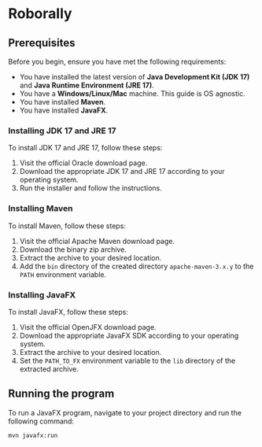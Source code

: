 # Roborally

## Prerequisites

Before you begin, ensure you have met the following requirements:

* You have installed the latest version of **Java Development Kit (JDK 17)** and **Java Runtime Environment (JRE 17)**.
* You have a **Windows/Linux/Mac** machine. This guide is OS agnostic.
* You have installed **Maven**.
* You have installed **JavaFX**.

### Installing JDK 17 and JRE 17

To install JDK 17 and JRE 17, follow these steps:

1. Visit the official Oracle download page.
2. Download the appropriate JDK 17 and JRE 17 according to your operating system.
3. Run the installer and follow the instructions.

### Installing Maven

To install Maven, follow these steps:

1. Visit the official Apache Maven download page.
2. Download the binary zip archive.
3. Extract the archive to your desired location.
4. Add the `bin` directory of the created directory `apache-maven-3.x.y` to the `PATH` environment variable.

### Installing JavaFX

To install JavaFX, follow these steps:

1. Visit the official OpenJFX download page.
2. Download the appropriate JavaFX SDK according to your operating system.
3. Extract the archive to your desired location.
4. Set the `PATH_TO_FX` environment variable to the `lib` directory of the extracted archive.

## Running the program

To run a JavaFX program, navigate to your project directory and run the following command:

```bash
mvn javafx:run
```
